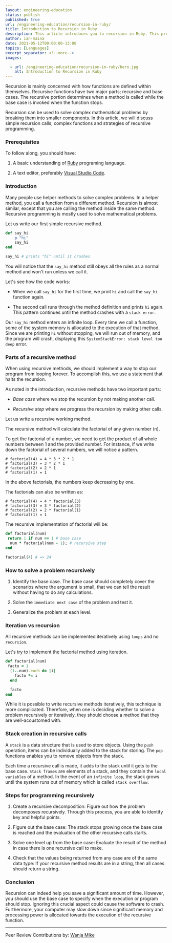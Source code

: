 ```yaml
---
layout: engineering-education
status: publish
published: true
url: /engineering-education/recursion-in-ruby/
title: Introduction to Recursion in Ruby
description: This article introduces you to recursion in Ruby. This programming aspect allows you to be productive by avoiding boiler plate code.
author: ian-maina
date: 2021-05-12T00:00:00-13:00
topics: [Languages]
excerpt_separator: <!--more-->
images:

  - url: /engineering-education/recursion-in-ruby/hero.jpg
    alt: Introduction to Recursion in Ruby
---
```

Recursion is mainly concerned with how functions are defined within themselves. Recursive functions have two major parts; recursive and base cases. The recursive portion determines when a method is called while the base case is invoked when the function stops.
<!--more-->
Recursion can be used to solve complex mathematical problems by breaking them into smaller components. In this article, we will discuss simple recursion calls, complex functions and strategies of recursive programming. 

### Prerequisites
To follow along, you should have:
1. A basic understanding of [Ruby](https://www.tutorialspoint.com/ruby/index.htm) programing language.
   
2. A text editor, preferably [Visual Studio Code](https://code.visualstudio.com/download).

### Introduction 
Many people use helper methods to solve complex problems. In a helper method, you call a function from a different method. Recursion is almost similar, except that you are calling the method inside the same method. Recursive programming is mostly used to solve mathematical problems. 

Let us write our first simple recursive method.

```rb
def say_hi
    p "hi"
    say_hi
end

say_hi # prints "hi" until it crashes
```

You will notice that the `say_hi` method still obeys all the rules as a normal method and won't run unless we call it. 

Let's see how the code works:
* When we call `say_hi` for the first time, we print `hi` and call the `say_hi` function again.
   
* The second call runs through the method definition and prints `hi` again. This pattern continues until the method crashes with a `stack error`.

Our `say_hi` method enters an infinite loop. Every time we call a function, some of the system memory is allocated to the execution of that method. Since we are printing `hi` without stopping, we will run out of memory, and the program will crash, displaying this `SystemStackError: stack level too deep` error.  

### Parts of a recursive method 
When using recursive methods, we should implement a way to stop our program from looping forever. To accomplish this, we use a statement that halts the recursion. 

As noted in the introduction, recursive methods have two important parts:

* *Base case* where we stop the recursion by not making another call.
  
* *Recursive step* where we progress the recursion by making other calls. 
   
Let us write a recursive working method.

The recursive method will calculate the factorial of any given number (n). 

To get the factorial of a number, we need to get the product of all whole numbers between 1 and the provided number. For instance, if we write down the factorial of several numbers, we will notice a pattern. 
 
```
# factorial(4) = 4 * 3 * 2 * 1
# factorial(3) = 3 * 2 * 1
# factorial(2) = 2 * 1
# factorial(1) = 1 
```

In the above factorials, the numbers keep decreasing by one.

The factorials can also be written as: 

```
# factorial(4) = 4 * factorial(3)
# factorial(3) = 3 * factorial(2)
# factorial(2) = 2 * factorial(1)
# factorial(1) = 1 
 ```

The recursive implementation of factorial will be:

```rb
def factorial(num)
 return 1 if num == 1 # base case 
  num * factorial(num - 1); # recursive step 
end

factorial(4) # => 24
```

### How to solve a problem recursively 
1. Identify the base case. The base case should completely cover the scenarios where the argument is small, that we can tell the result without having to do any calculations.
    
2. Solve the `immediate next case` of the problem and test it.  
   
3. Generalize the problem at each level.  

### Iteration vs recursion 
All recursive methods can be implemented iteratively using `loops` and no `recursion`. 

Let's try to implement the factorial method using iteration.  

```rb
def factorial(num)
 facto = 1
  (1..num).each do |i|
    facto *= i
  end

  facto
end
```
While it is possible to write recursive methods iteratively, this technique is more complicated. Therefore, when one is deciding whether to solve a problem recursively or iteratively, they should choose a method that they are well-acoustomed with.

### Stack creation in recursive calls
A `stack` is a data structure that is used to store objects. Using the `push` operation, items can be individually added to the stack for storing. The `pop` functions enables you to remove objects from the stack.  

Each time a recursive call is made, it adds to the stack until it gets to the base case. `Stack frames` are elements of a stack, and they contain the `local variables` of a method. In the event of an `infinite loop`, the stack grows until the system runs out of memory which is called `stack overflow`.

### Steps for programming recursively 
1. Create a recursive decomposition: Figure out how the problem decomposes recursively. Through this process, you are able to identify key and helpful points.
   
2. Figure out the base case: The stack stops growing once the base case is reached and the evaluation of the other recursive calls starts. 
   
3. Solve one level up from the base case: Evaluate the result of the method in case there is one recursive call to make.
   
4. Check that the values being returned from any case are of the same data type: If your recursive method results are in a string, then all cases should return a string. 

### Conclusion 
Recursion can indeed help you save a significant amount of time. However, you should use the base case to specify when the execution or program should stop. Ignoring this crucial aspect could cause the software to crash. Furthermore, your computer may slow down since significant memory and processing power is allocated towards the execution of the recursive function.

---
Peer Review Contributions by: [Wanja Mike](/engineering-education/authors/michael-barasa/)
